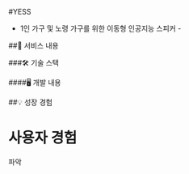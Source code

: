 #YESS
- 1인 가구 및 노령 가구를 위한 이동형 인공지능 스피커 -


##📜 서비스 내용



###🛠 기술 스택

####🖥 개발 내용

##💡 성장 경험
# 사용자 경험
파악

